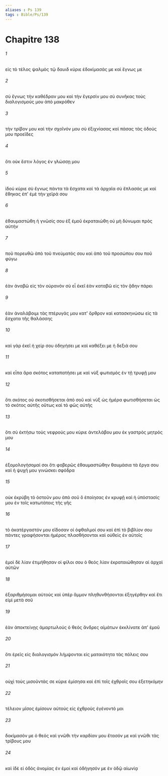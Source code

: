 ```yaml
---
aliases : Ps 139
tags : Bible/Ps/139
---
```


# Chapitre 138

###### 1
εἰς τὸ τέλος ψαλμὸς τῷ δαυιδ κύριε ἐδοκίμασάς με καὶ ἔγνως με
###### 2
σὺ ἔγνως τὴν καθέδραν μου καὶ τὴν ἔγερσίν μου σὺ συνῆκας τοὺς διαλογισμούς μου ἀπὸ μακρόθεν
###### 3
τὴν τρίβον μου καὶ τὴν σχοῖνόν μου σὺ ἐξιχνίασας καὶ πάσας τὰς ὁδούς μου προεῖδες
###### 4
ὅτι οὐκ ἔστιν λόγος ἐν γλώσσῃ μου
###### 5
ἰδού κύριε σὺ ἔγνως πάντα τὰ ἔσχατα καὶ τὰ ἀρχαῖα σὺ ἔπλασάς με καὶ ἔθηκας ἐπ' ἐμὲ τὴν χεῖρά σου
###### 6
ἐθαυμαστώθη ἡ γνῶσίς σου ἐξ ἐμοῦ ἐκραταιώθη οὐ μὴ δύνωμαι πρὸς αὐτήν
###### 7
ποῦ πορευθῶ ἀπὸ τοῦ πνεύματός σου καὶ ἀπὸ τοῦ προσώπου σου ποῦ φύγω
###### 8
ἐὰν ἀναβῶ εἰς τὸν οὐρανόν σὺ εἶ ἐκεῖ ἐὰν καταβῶ εἰς τὸν ᾅδην πάρει
###### 9
ἐὰν ἀναλάβοιμι τὰς πτέρυγάς μου κατ' ὄρθρον καὶ κατασκηνώσω εἰς τὰ ἔσχατα τῆς θαλάσσης
###### 10
καὶ γὰρ ἐκεῖ ἡ χείρ σου ὁδηγήσει με καὶ καθέξει με ἡ δεξιά σου
###### 11
καὶ εἶπα ἄρα σκότος καταπατήσει με καὶ νὺξ φωτισμὸς ἐν τῇ τρυφῇ μου
###### 12
ὅτι σκότος οὐ σκοτισθήσεται ἀπὸ σοῦ καὶ νὺξ ὡς ἡμέρα φωτισθήσεται ὡς τὸ σκότος αὐτῆς οὕτως καὶ τὸ φῶς αὐτῆς
###### 13
ὅτι σὺ ἐκτήσω τοὺς νεφρούς μου κύριε ἀντελάβου μου ἐκ γαστρὸς μητρός μου
###### 14
ἐξομολογήσομαί σοι ὅτι φοβερῶς ἐθαυμαστώθην θαυμάσια τὰ ἔργα σου καὶ ἡ ψυχή μου γινώσκει σφόδρα
###### 15
οὐκ ἐκρύβη τὸ ὀστοῦν μου ἀπὸ σοῦ ὃ ἐποίησας ἐν κρυφῇ καὶ ἡ ὑπόστασίς μου ἐν τοῖς κατωτάτοις τῆς γῆς
###### 16
τὸ ἀκατέργαστόν μου εἴδοσαν οἱ ὀφθαλμοί σου καὶ ἐπὶ τὸ βιβλίον σου πάντες γραφήσονται ἡμέρας πλασθήσονται καὶ οὐθεὶς ἐν αὐτοῖς
###### 17
ἐμοὶ δὲ λίαν ἐτιμήθησαν οἱ φίλοι σου ὁ θεός λίαν ἐκραταιώθησαν αἱ ἀρχαὶ αὐτῶν
###### 18
ἐξαριθμήσομαι αὐτούς καὶ ὑπὲρ ἄμμον πληθυνθήσονται ἐξηγέρθην καὶ ἔτι εἰμὶ μετὰ σοῦ
###### 19
ἐὰν ἀποκτείνῃς ἁμαρτωλούς ὁ θεός ἄνδρες αἱμάτων ἐκκλίνατε ἀπ' ἐμοῦ
###### 20
ὅτι ἐρεῖς εἰς διαλογισμόν λήμψονται εἰς ματαιότητα τὰς πόλεις σου
###### 21
οὐχὶ τοὺς μισοῦντάς σε κύριε ἐμίσησα καὶ ἐπὶ τοῖς ἐχθροῖς σου ἐξετηκόμην
###### 22
τέλειον μῖσος ἐμίσουν αὐτούς εἰς ἐχθροὺς ἐγένοντό μοι
###### 23
δοκίμασόν με ὁ θεός καὶ γνῶθι τὴν καρδίαν μου ἔτασόν με καὶ γνῶθι τὰς τρίβους μου
###### 24
καὶ ἰδὲ εἰ ὁδὸς ἀνομίας ἐν ἐμοί καὶ ὁδήγησόν με ἐν ὁδῷ αἰωνίᾳ
